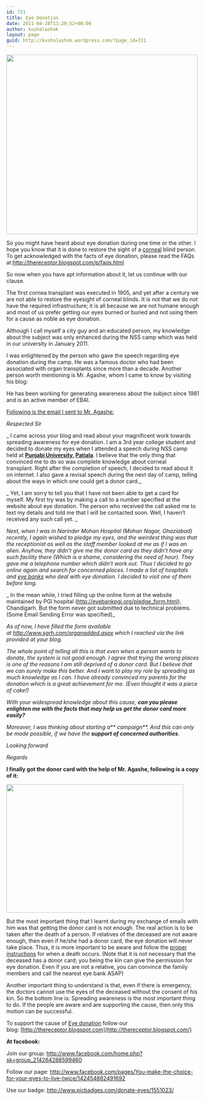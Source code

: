 ```yaml
---
id: 721
title: Eye Donation
date: 2011-04-28T13:29:52+00:00
author: kushalashok
layout: page
guid: http://kushalashok.wordpress.com/?page_id=721
---
```

[<img class="aligncenter size-full wp-image-718" title="Snapshot_20110428" src="http://kushalashok.files.wordpress.com/2011/04/snapshot_20110428.jpg" alt="" width="500" height="469" />](http://kushalashok.files.wordpress.com/2011/04/snapshot_20110428.jpg)

So you might have heard about eye donation during one time or the other. I hope you know that it is done to restore the sight of a <a class="zem_slink" title="Cornea" href="http://en.wikipedia.org/wiki/Cornea" rel="wikipedia">corneal</a> blind person.  To get acknowledged with the facts of eye donation, please read the FAQs at:<http://thereceptor.blogspot.com/p/faqs.html>

So now when you have apt information about it, let us continue with our clause.

The first cornea transplant was executed in 1905, and yet after a century we are not able to restore the eyesight of corneal blinds. It is not that we do not have the required infrastructure; it is all because we are not humane enough and most of us prefer getting our eyes burned or buried and not using them for a cause as noble as eye donation.

Although I call myself a city guy and an educated person, my knowledge about the subject was only enhanced during the NSS camp which was held in our university in January 2011.

I was enlightened by the person who gave the speech regarding eye donation during the camp. He was a famous doctor who had been associated with organ transplants since more than a decade. Another person worth mentioning is Mr. Agashe, whom I came to know by visiting his blog:
  
He has been working for generating awareness about the subject since 1981 and is an active member of EBAI.

<span style="text-decoration:underline;">Following is the email I sent to Mr. Agashe:</span>
  
_Respected Sir_

_ I came across your blog and read about your magnificent work towards spreading awareness for eye donation. I am a 3rd year college student and decided to donate my eyes when I attended a speech during NSS camp held at **<a class="zem_slink" title="Punjabi University" href="http://maps.google.com/maps?ll=30.36,76.45&spn=0.01,0.01&q=30.36,76.45 (Punjabi%20University)&t=h" rel="geolocation">Punjabi University</a>, <a class="zem_slink" title="Patiala" href="http://maps.google.com/maps?ll=30.33,76.4&spn=1.0,1.0&q=30.33,76.4 (Patiala)&t=h" rel="geolocation">Patiala</a>**. I believe that the only thing that convinced me to do so was complete knowledge about corneal transplant. Right after the completion of speech, I decided to read about it on internet. I also gave a revisal speech during the next day of camp, telling about the ways in which one could get a donor card._

_ Yet, I am sorry to tell you that I have not been able to get a card for myself. My first try was by making a call to a number specified at the website about eye donation. The person who received the call asked me to text my details and told me that I will be contacted soon. Well, I haven&#8217;t received any such call yet. _

_Next, when I was in Narinder Mohan Hospital (Mohan Nagar, Ghaziabad) recently, I again wished to pledge my eyes, and the weirdest thing was that the receptionist as well as the staff member looked at me as if I was an alien. Anyhow, they didn&#8217;t give me the donor card as they didn&#8217;t have any such facility there (Which is a shame, considering the need of hour). They gave me a telephone number which didn&#8217;t work out. Thus I decided to go online again and search for concerned places. I made a list of hospitals and <a class="zem_slink" title="Eye bank" href="http://en.wikipedia.org/wiki/Eye_bank" rel="wikipedia">eye banks</a> who deal with eye donation. I decided to visit one of them before long._

_ In the mean while, I tried filling up the online form at the website maintained by PGI hospital (<a href="http://eyebankpgi.org/pledge_form.html" target="_blank">http://eyebankpgi.org/pledge_form.html</a>), Chandigarh. But the form never got submitted due to technical problems. (Some Email Sending Error was specified)_

_As of now, I have filled the form available at <a href="http://www.sgrh.com/organadded.aspx" target="_blank">http://www.sgrh.com/organadded.aspx</a> which I reached via the link provided at your blog._

_The whole point of telling all this is that even when a person wants to donate, the system is not good enough. I agree that trying the wrong places is one of the reasons I am still deprived of a donor card. But I believe that we can surely make this better. And I want to play my role by spreading as much knowledge as I can. I have already convinced my parents for the donation which is a great achievement for me. (Even thought it was a piece of cake!)_

_With your widespread knowledge about this cause, **can you please enlighten me with the facts that may help us get the donor card more easily?**_

_Moreover, I was thinking about starting a** campaign**. And this can only be made possible, if we have the **support of concerned authorities**._

_Looking forward_

_Regards_

**I finally got the donor card with the help of Mr. Agashe, following is a copy of it:**

**[<img class="aligncenter size-full wp-image-727" title="Snapshot_20110428_1" src="http://kushalashok.files.wordpress.com/2011/04/snapshot_20110428_11.jpg" alt="" width="462" height="335" />](http://kushalashok.files.wordpress.com/2011/04/snapshot_20110428_11.jpg)**

But the most important thing that I learnt during my exchange of emails with him was that getting the donor card is not enough. The real action is to be taken after the death of a person. If relatives of the deceased are not aware enough, then even if he/she had a donor card, the eye donation will never take place. Thus, it is more important to be aware and follow the <a href="http://www.sgrh.com/subcat.aspx?id=52" target="_blank">proper instructions</a> for when a death occurs. (Note that it is not necessary that the deceased has a donor card; you being the kin can give the permission for eye donation. Even if you are not a relative, you can convince the family members and call the nearest eye bank ASAP)

Another important thing to understand is that, even if there is emergency, the doctors cannot use the eyes of the deceased without the consent of his kin. So the bottom line is: Spreading awareness is the most important thing to do. If the people are aware and are supporting the cause, then only this motion can be successful.

To support the cause of <a class="zem_slink" title="Corneal transplantation" href="http://en.wikipedia.org/wiki/Corneal_transplantation" rel="wikipedia">Eye donation</a> follow our blog: [http://thereceptor.blogspot.com](http://thereceptor.blogspot.com/)

**At facebook:**

Join our group: <http://www.facebook.com/home.php?sk=group_214264288599460>

Follow our page: <http://www.facebook.com/pages/You-make-the-choice-for-your-eyes-to-live-twice/142454882491692>

Use our badge: <http://www.picbadges.com/donate-eyes/1551023/>